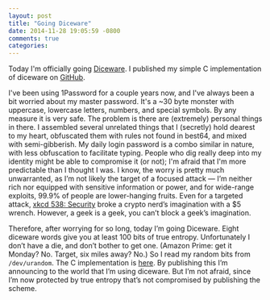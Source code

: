 ```yaml
---
layout: post
title: "Going Diceware"
date: 2014-11-28 19:05:59 -0800
comments: true
categories: 
---
```

Today I'm officially going [Diceware](http://world.std.com/~reinhold/diceware.html). I published my simple C implementation of diceware on [GitHub](https://github.com/zmwangx/diceware).

I've been using 1Password for a couple years now, and I've always been a bit worried about my master password. It's a ~30 byte monster with uppercase, lowercase letters, numbers, and special symbols. By any measure it is very safe. The problem is there are (extremely) personal things in there. I assembled several unrelated things that I (secretly) hold dearest to my heart, obfuscated them with rules not found in best64, and mixed with semi-gibberish. My daily login password is a combo similar in nature, with less obfuscation to facilitate typing. People who dig really deep into my identity might be able to compromise it (or not); I'm afraid that I'm more predictable than I thought I was. I know, the worry is pretty much unwarranted, as I’m not likely the target of a focused attack — I’m neither rich nor equipped with sensitive information or power, and for wide-range exploits, 99.9% of people are lower-hanging fruits. Even for a targeted attack, [xkcd 538: Security](http://xkcd.com/538/) broke a crypto nerd’s imagination with a $5 wrench. However, a geek is a geek, you can’t block a geek’s imagination.

Therefore, after worrying for so long, today I’m going Diceware. Eight diceware words give you at least 100 bits of true entropy. Unfortunately I don’t have a die, and don’t bother to get one. (Amazon Prime: get it Monday? No. Target, six miles away? No.) So I read my random bits from `/dev/urandom`. The C implementation is [here](https://github.com/zmwangx/diceware). By publishing this I’m announcing to the world that I’m using diceware. But I’m not afraid, since I’m now protected by true entropy that’s not compromised by publishing the scheme.
